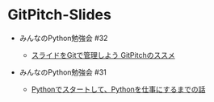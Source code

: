 # GitPitch-Slides

- みんなのPython勉強会 #32

	- [スライドをGitで管理しよう GitPitchのススメ](https://gitpitch.com/NaoY-2501/GitPitch-Slides?p=stapy32_LT_20180207)

- みんなのPython勉強会 #31

    - [Pythonでスタートして、Pythonを仕事にするまでの話](https://gitpitch.com/NaoY-2501/GitPitch-Slides?p=stapy31_20180110)
